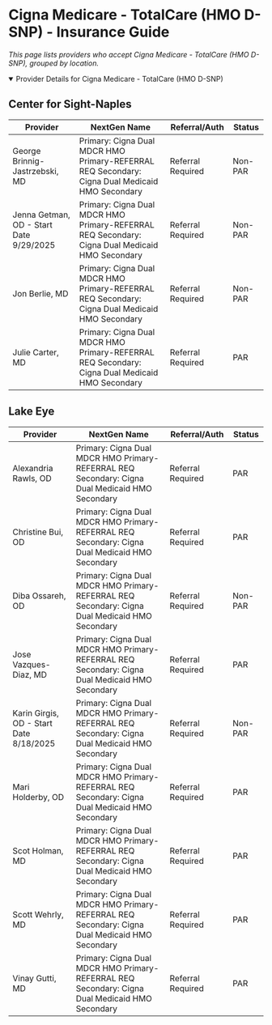 # Cigna Medicare - TotalCare (HMO D-SNP) - Insurance Guide

*This page lists providers who accept Cigna Medicare - TotalCare (HMO D-SNP), grouped by location.*

<details open><summary>Provider Details for Cigna Medicare - TotalCare (HMO D-SNP)</summary>

## Center for Sight-Naples

| Provider | NextGen Name | Referral/Auth | Status |
|----------|-------------|--------------|--------|
| George Brinnig-Jastrzebski, MD | Primary: Cigna Dual MDCR HMO Primary-REFERRAL REQ                                                      Secondary: Cigna Dual Medicaid HMO Secondary | Referral Required | Non-PAR |
| Jenna Getman, OD - Start Date 9/29/2025 | Primary: Cigna Dual MDCR HMO Primary-REFERRAL REQ                                                      Secondary: Cigna Dual Medicaid HMO Secondary | Referral Required | Non-PAR |
| Jon Berlie, MD | Primary: Cigna Dual MDCR HMO Primary-REFERRAL REQ                                                      Secondary: Cigna Dual Medicaid HMO Secondary | Referral Required | Non-PAR |
| Julie Carter, MD | Primary: Cigna Dual MDCR HMO Primary-REFERRAL REQ                                                      Secondary: Cigna Dual Medicaid HMO Secondary | Referral Required | PAR |

## Lake Eye 

| Provider | NextGen Name | Referral/Auth | Status |
|----------|-------------|--------------|--------|
| Alexandria Rawls, OD | Primary: Cigna Dual MDCR HMO Primary-REFERRAL REQ                                                Secondary: Cigna Dual Medicaid HMO Secondary | Referral Required | PAR |
| Christine Bui, OD | Primary: Cigna Dual MDCR HMO Primary-REFERRAL REQ                                                Secondary: Cigna Dual Medicaid HMO Secondary | Referral Required | PAR |
| Diba Ossareh, OD | Primary: Cigna Dual MDCR HMO Primary-REFERRAL REQ                                                Secondary: Cigna Dual Medicaid HMO Secondary | Referral Required | Non-PAR |
| Jose Vazques-Diaz, MD | Primary: Cigna Dual MDCR HMO Primary-REFERRAL REQ                                                Secondary: Cigna Dual Medicaid HMO Secondary | Referral Required | PAR |
| Karin Girgis, OD - Start Date 8/18/2025 | Primary: Cigna Dual MDCR HMO Primary-REFERRAL REQ                                                Secondary: Cigna Dual Medicaid HMO Secondary | Referral Required | Non-PAR |
| Mari Holderby, OD | Primary: Cigna Dual MDCR HMO Primary-REFERRAL REQ                                                Secondary: Cigna Dual Medicaid HMO Secondary | Referral Required | PAR |
| Scot Holman, MD | Primary: Cigna Dual MDCR HMO Primary-REFERRAL REQ                                                Secondary: Cigna Dual Medicaid HMO Secondary | Referral Required | PAR |
| Scott Wehrly, MD | Primary: Cigna Dual MDCR HMO Primary-REFERRAL REQ                                                Secondary: Cigna Dual Medicaid HMO Secondary | Referral Required | PAR |
| Vinay Gutti, MD | Primary: Cigna Dual MDCR HMO Primary-REFERRAL REQ                                                Secondary: Cigna Dual Medicaid HMO Secondary | Referral Required | PAR |

</details>

